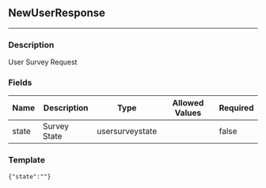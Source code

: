 ## NewUserResponse
---
### Description
User Survey Request
### Fields
| Name | Description | Type | Allowed Values | Required |
| ---- | ----------- | ---- | -------------- | -------- |
| state | Survey State | usersurveystate |  | false |
### Template
```
{"state":""}
```
